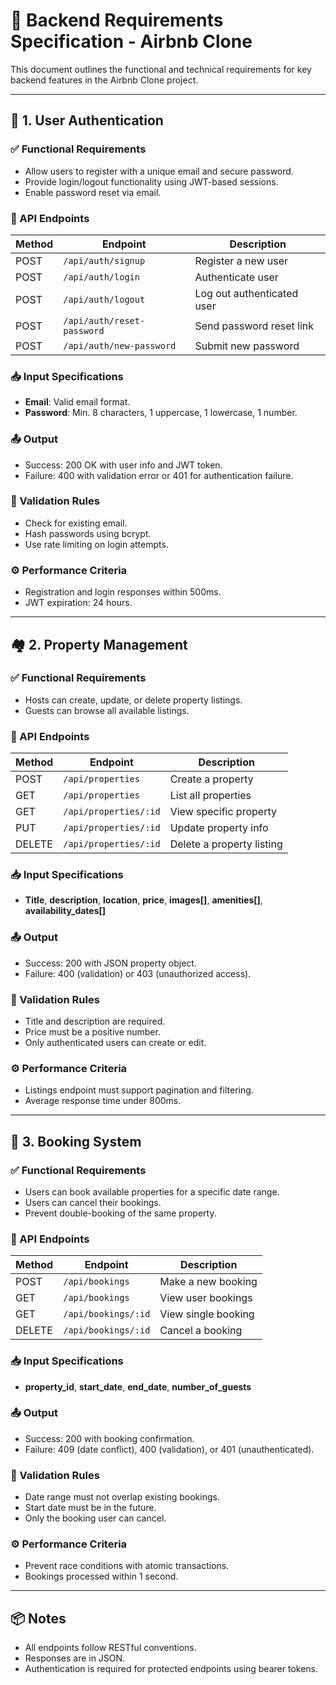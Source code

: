 # 📘 Backend Requirements Specification - Airbnb Clone

This document outlines the functional and technical requirements for key backend features in the Airbnb Clone project.

---

## 🔐 1. User Authentication

### ✅ Functional Requirements
- Allow users to register with a unique email and secure password.
- Provide login/logout functionality using JWT-based sessions.
- Enable password reset via email.

### 🔁 API Endpoints

| Method | Endpoint           | Description            |
|--------|--------------------|------------------------|
| POST   | `/api/auth/signup` | Register a new user    |
| POST   | `/api/auth/login`  | Authenticate user      |
| POST   | `/api/auth/logout` | Log out authenticated user |
| POST   | `/api/auth/reset-password` | Send password reset link |
| POST   | `/api/auth/new-password`   | Submit new password |

### 📥 Input Specifications
- **Email**: Valid email format.
- **Password**: Min. 8 characters, 1 uppercase, 1 lowercase, 1 number.

### 📤 Output
- Success: 200 OK with user info and JWT token.
- Failure: 400 with validation error or 401 for authentication failure.

### 🧪 Validation Rules
- Check for existing email.
- Hash passwords using bcrypt.
- Use rate limiting on login attempts.

### ⚙️ Performance Criteria
- Registration and login responses within 500ms.
- JWT expiration: 24 hours.

---

## 🏘️ 2. Property Management

### ✅ Functional Requirements
- Hosts can create, update, or delete property listings.
- Guests can browse all available listings.

### 🔁 API Endpoints

| Method | Endpoint              | Description              |
|--------|-----------------------|--------------------------|
| POST   | `/api/properties`     | Create a property        |
| GET    | `/api/properties`     | List all properties      |
| GET    | `/api/properties/:id` | View specific property   |
| PUT    | `/api/properties/:id` | Update property info     |
| DELETE | `/api/properties/:id` | Delete a property listing |

### 📥 Input Specifications
- **Title**, **description**, **location**, **price**, **images[]**, **amenities[]**, **availability_dates[]**

### 📤 Output
- Success: 200 with JSON property object.
- Failure: 400 (validation) or 403 (unauthorized access).

### 🧪 Validation Rules
- Title and description are required.
- Price must be a positive number.
- Only authenticated users can create or edit.

### ⚙️ Performance Criteria
- Listings endpoint must support pagination and filtering.
- Average response time under 800ms.

---

## 📆 3. Booking System

### ✅ Functional Requirements
- Users can book available properties for a specific date range.
- Users can cancel their bookings.
- Prevent double-booking of the same property.

### 🔁 API Endpoints

| Method | Endpoint             | Description             |
|--------|----------------------|-------------------------|
| POST   | `/api/bookings`      | Make a new booking      |
| GET    | `/api/bookings`      | View user bookings      |
| GET    | `/api/bookings/:id`  | View single booking     |
| DELETE | `/api/bookings/:id`  | Cancel a booking        |

### 📥 Input Specifications
- **property_id**, **start_date**, **end_date**, **number_of_guests**

### 📤 Output
- Success: 200 with booking confirmation.
- Failure: 409 (date conflict), 400 (validation), or 401 (unauthenticated).

### 🧪 Validation Rules
- Date range must not overlap existing bookings.
- Start date must be in the future.
- Only the booking user can cancel.

### ⚙️ Performance Criteria
- Prevent race conditions with atomic transactions.
- Bookings processed within 1 second.

---

## 📦 Notes

- All endpoints follow RESTful conventions.
- Responses are in JSON.
- Authentication is required for protected endpoints using bearer tokens.
